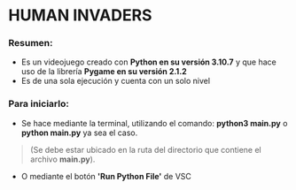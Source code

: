 # HUMAN INVADERS
### Resumen:

* Es un videojuego creado con **Python en su versión 3.10.7** y que hace uso de la librería **Pygame en su versión 2.1.2**
* Es de una sola ejecución y cuenta con un solo nivel

### Para iniciarlo:
* Se hace mediante la terminal, utilizando el comando: **python3 main.py** o **python main.py** ya sea el caso.
> (Se debe estar ubicado en la ruta del directorio que contiene el archivo **main.py**).
* O mediante el botón **'Run Python File'** de VSC
